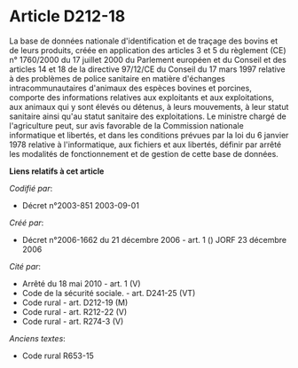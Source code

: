 # Article D212-18

La base de données nationale d'identification et de traçage des bovins et de leurs produits, créée en application des
articles 3 et 5 du règlement (CE) n° 1760/2000 du 17 juillet 2000 du Parlement européen et du Conseil et des articles 14 et
18 de la directive 97/12/CE du Conseil du 17 mars 1997 relative à des problèmes de police sanitaire en matière d'échanges
intracommunautaires d'animaux des espèces bovines et porcines, comporte des informations relatives aux exploitants et aux
exploitations, aux animaux qui y sont élevés ou détenus, à leurs mouvements, à leur statut sanitaire ainsi qu'au statut
sanitaire des exploitations. Le ministre chargé de l'agriculture peut, sur avis favorable de la Commission nationale
informatique et libertés, et dans les conditions prévues par la loi du 6 janvier 1978 relative à l'informatique, aux fichiers
et aux libertés, définir par arrêté les modalités de fonctionnement et de gestion de cette base de données.

**Liens relatifs à cet article**

_Codifié par_:

  - Décret n°2003-851 2003-09-01

_Créé par_:

  - Décret n°2006-1662 du 21 décembre 2006 - art. 1 () JORF 23 décembre 2006

_Cité par_:

  - Arrêté du 18 mai 2010 - art. 1 (V)
  - Code de la sécurité sociale. - art. D241-25 (VT)
  - Code rural - art. D212-19 (M)
  - Code rural - art. R212-22 (V)
  - Code rural - art. R274-3 (V)

_Anciens textes_:

  - Code rural R653-15
